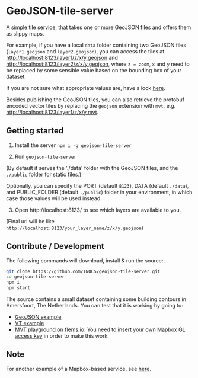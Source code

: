 # GeoJSON-tile-server

A simple tile service, that takes one or more GeoJSON files and offers them as slippy maps.

For example, if you have a local `data` folder containing two GeoJSON files (`layer1.geojson` and `layer2.geojson`), you can access the tiles at [http://localhost:8123/layer1/z/x/y.geojson](http://localhost:8123/layer1/z/x/y.geojson) and [http://localhost:8123/layer2/z/x/y.geojson](http://localhost:8123/layer2/z/x/y.geojson), where `z = zoom`, `x` and `y` need to be replaced by some sensible value based on the bounding box of your dataset.

If you are not sure what appropriate values are, have a look [here](http://www.maptiler.org/google-maps-coordinates-tile-bounds-projection).

Besides publishing the GeoJSON tiles, you can also retrieve the protobuf encoded vector tiles by replacing the `geojson` extension with `mvt`, e.g. [http://localhost:8123/layer1/z/x/y.mvt](http://localhost:8123/layer1/z/x/y.mvt).

## Getting started

1. Install the server `npm i -g geojson-tile-server`

2. Run `geojson-tile-server`

(By default it serves the './data' folder with the GeoJSON files, and the `./public` folder for static files.)

Optionally, you can specify the PORT (default `8123`), DATA (default `./data`), and PUBLIC_FOLDER (default `./public`) folder in your environment, in which case those values will be used instead.

3. Open http://localhost:8123/ to see which layers are available to you.

(Final url will be like `http://localhost:8123/your_layer_name/z/x/y.geojson`)

## Contribute / Development

The following commands will download, install & run the source:

```bash
git clone https://github.com/TNOCS/geojson-tile-server.git
cd geojson-tile-server
npm i
npm start
```

The source contains a small dataset containing some building contours in Amersfoort, The Netherlands. You can test that it is working by going to:

- [GeoJSON example](http://localhost:8123/Amersfoort.min/15/16876/10800.geojson)
- [VT example](http://localhost:8123/Amersfoort.min/15/16876/10800.vt)
- [MVT playground on flems.io](https://flems.io/#0=N4IgzgpgNhDGAuEAmIBcIB0ALeBbKIANCAGYCWMYaA2qAHYCGuEamO+RIsA9nYn6wA8AQgAiAeQDCAFQCaABQCiAAnZQAfAB06gtVrrLluiAyT7Dhwc3gNlsLAwBOkeAF5NIAK7wSAWgAcHsoA9OYWgvBk8DDqAIJISMq28FhkjokADk7wAJ7KAG5w8NyOypEwymDcno6wEILBkdEQYZbWtozM7iD5ZBAA7hkl8EE8fBB83WR0UWQMUL5gsPMQrgCMhLgMAB5kuJ64i8sw64SekI5H8wwARid03EGh2hZGS45kGfCVtd048BkwKhgsEGBkyBhyhAwBgthkbtxthgeLhgnCEdtfABzBYAKzAwXyawwAAZSWiwRjsVAMPiPOoGu9PvBWkYoNMANaqRwQEh-eAAoEgsEQqEw9GI5HcVESzE43z4wnEskkinwxHU5FgMBBHlQbpgXKULAQCAjEAhVmCQ05GIvV7KBFIPLAe0O5RbRxY6aoZQkgDcbodWQS0yxvoDQcMAF8o8oAMRw5Sugzu5RDMCzXi+25VKDeCCB1Pu4oZCNFtOO7gC6XluOGfpkJApX1rEkkgCkFYdseLRmCNrtqYaJtMYUETpyVqQZHyyib3Th9IaM-yVqZX1ZhllOIwDFgdW10m4HImylchgA5LJxABVABKvlikkkigAym-fNJxABpRQAOUvbtXnyJwPTBc9lDoAZwPVbZdwAWTBAAKFNKzGGxpggRxfUvOFL0IetKiNCBcNlYEBxIglZWCdksRwXwiRJAiiIAL24WtlDWAA2Qi+1eOpxhw5RqAAVgwABmABOAAmHjRMIZRRJkjA1lE7ipIAdhkgBdPj3WjABKIs4zhDBeGQy8oG4UwCOUEhPDoBAyAswzkyIszTCQAAZBgcmw5CiMMNDKwsJsyJFKAoCcHIWP4tNcgyUjlCsrC4tCiwqhqOpfRCjLDDFX1qEvf4yxBazjiwbhDVQfw1hkiTgliZhnBIDjHHgWFpmCYBWOjHrtn64AcmjWF8ngS89KCh1EuSy9CgQEp0vy7cdnYziZJk-T8ujbaMsvLLaggXxov8xxL1w+YoGWjLTuqeBcum15Uug3xlgyC6Uscao6CQG78pe47cW4aZPsvb7HL+vbQt2p70wYaYHvc+LK0B3xuCyWAoliiMMF4uGr3ZV6eGs87cK9G5kNEiTFLWTSFK4kkpMM-79qJ47G2bLBPq2uHYZRix+f2-oGEQRwRZyE7bmgS8iOMuMjJM+LPISSReHgb6oGQ6D+lgjFd3-BheixUWXLoNW+E15DDPlvtGVgD5N3tBpJ30Ec8A0bROEgGBnN4Kh0DWfxUE0kBdvoJgWHQWkqGIDCJngVgw8ICPmFYLVY64dWE6T6MdOjIA): You need to insert your own [Mapbox GL access key](https://account.mapbox.com) in order to make this work.

## Note

For another example of a Mapbox-based service, see [here](http://bl.ocks.org/jgravois/51e2b30e3d6cf6c00f06b263a29108a2).

